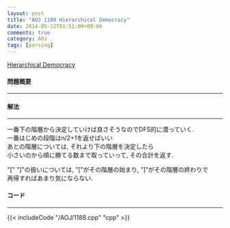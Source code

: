 ```yaml
---
layout: post
title: "AOJ 1188 Hierarchical Democracy"
date: 2014-05-12T01:51:00+09:00
comments: true
category: AOJ
tags: [parsing]
---
```


[Hierarchical Democracy](http://judge.u-aizu.ac.jp/onlinejudge/description.jsp?id=1188)

#### 問題概要

****

#### 解法

****

一番下の階層から決定していけば良さそうなのでDFS的に潜っていく.  
一番はじめの段階はn/2+1を返せばいい  
あとの階層については, それより下の階層を決定したら  
小さいのから順に勝てる数まで取っていって, その合計を返す.  
  
"[" "]"の扱いについては, "["がその階層の始まり, "]"がその階層の終わりで  
再帰すればあまり気にならない.  

#### コード

****

{{< includeCode "/AOJ/1188.cpp" "cpp" >}}

